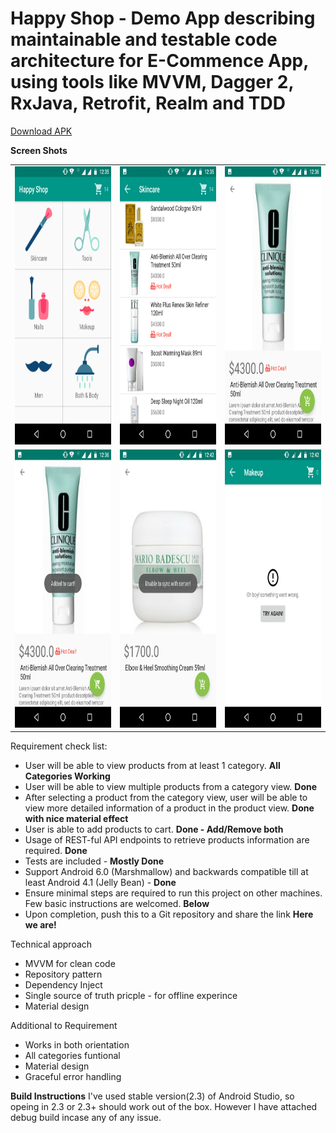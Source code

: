 # Happy Shop - Demo App describing maintainable and testable code architecture for E-Commence App, using tools like MVVM, Dagger 2, RxJava, Retrofit, Realm and TDD

<a href="https://github.com/ishan-dhingra/happy-shop/raw/master/app-debug.apk">Download APK</a>

<b>Screen Shots</b>

<table>
<tr>
<td>
<img src="https://github.com/ishan-dhingra/happy-shop/raw/master/screen-shots/home.png" width="250" height="445"
</td>
<td>
<img src="https://github.com/ishan-dhingra/happy-shop/raw/master/screen-shots/product-list.png" width="250" height="445"/>
</td>
<td>
<img src="https://github.com/ishan-dhingra/happy-shop/raw/master/screen-shots/product-details.png" width="250" height="445"/>
</td>
</tr>
<tr>
<td>
<img src="https://github.com/ishan-dhingra/happy-shop/raw/master/screen-shots/add-to-cart.png" width="250" height="445"
</td>
<td>
<img src="https://github.com/ishan-dhingra/happy-shop/raw/master/screen-shots/sync-error.png" width="250" height="445"/>
</td>
<td>
<img src="https://github.com/ishan-dhingra/happy-shop/raw/master/screen-shots/server-error.png" width="250" height="445"/>
</td>
</tr>
</table>

Requirement check list:

- User will be able to view products from at least 1 category. <b>All Categories Working</b>
- User will be able to view multiple products from a category view. <b>Done</b>
- After selecting a product from the category view, user will be able to view more detailed information of a product in the product view. <b>Done with nice material effect</b>
- User is able to add products to cart. <b>Done - Add/Remove both</b>
- Usage of REST-ful API endpoints to retrieve products information are required. <b>Done</b> 
- Tests are included - <b>Mostly Done</b>
- Support Android 6.0 (Marshmallow) and backwards compatible till at least Android 4.1 (Jelly Bean) - <b>Done</b>
- Ensure minimal steps are required to run this project on other machines. Few basic instructions are welcomed. <b>Below</b>
- Upon completion, push this to a Git repository and share the link <b>Here we are!</b>

Technical approach

- MVVM for clean code
- Repository pattern
- Dependency Inject
- Single source of truth pricple - for offline experince
- Material design

Additional to Requirement 
- Works in both orientation 
- All categories funtional
- Material design
- Graceful error handling

<b>Build Instructions</b>
I've used stable version(2.3) of Android Studio, so opeing in 2.3 or 2.3+ should work out of the box. However I have attached debug build incase any of any issue.

